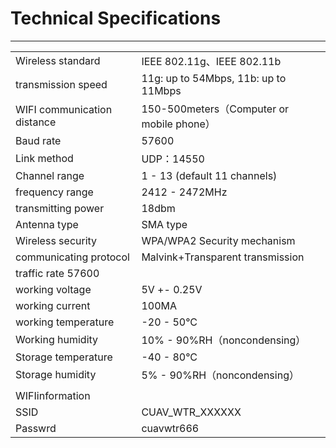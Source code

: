 #  Technical Specifications 

---

|  |  |
| :--- | :--- |
| Wireless standard | IEEE 802.11g、IEEE 802.11b |
| transmission speed | 11g: up to 54Mbps, 11b: up to 11Mbps |
|WIFI communication distance| 150-500meters（Computer or mobile phone） |
| Baud rate | 57600 |
| Link method | UDP：14550 |
| Channel range | 1 - 13 (default 11 channels) |
|  frequency range  | 2412 - 2472MHz |
| transmitting power | 18dbm |
| Antenna type| SMA type |
| Wireless security | WPA/WPA2 Security mechanism |
| communicating protocol | Malvink+Transparent transmission |
| traffic rate 57600 |
|  working voltage| 5V +- 0.25V |
|  working current  | 100MA |
| working temperature | -20 - 50°C |
| Working humidity | 10% - 90%RH（noncondensing） |
| Storage temperature | -40 - 80°C |
| Storage humidity | 5% - 90%RH（noncondensing） |
|  |  |
| WIFIinformation |  |
| SSID | CUAV\_WTR\_XXXXXX |
| Passwrd | cuavwtr666 |



